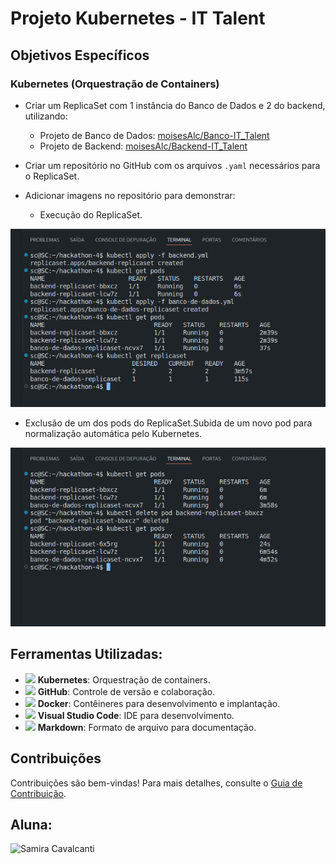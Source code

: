 # Projeto Kubernetes - IT Talent

## Objetivos Específicos

### Kubernetes (Orquestração de Containers)

- Criar um ReplicaSet com 1 instância do Banco de Dados e 2 do backend, utilizando:
  - Projeto de Banco de Dados: [moisesAlc/Banco-IT_Talent](https://github.com/moisesAlc/Banco-IT_Talent)
  - Projeto de Backend: [moisesAlc/Backend-IT_Talent](https://github.com/moisesAlc/Backend-IT_Talent)
  
- Criar um repositório no GitHub com os arquivos `.yaml` necessários para o ReplicaSet.
  
- Adicionar imagens no repositório para demonstrar:

  - Execução do ReplicaSet.
   
![alt text](banco-backend-replicaset.png)

  - Exclusão de um dos pods do ReplicaSet.Subida de um novo pod para normalização automática pelo Kubernetes.

  ![alt text](delete-e-subida-automatica.png)
  

## Ferramentas Utilizadas:

- <img src="https://img.icons8.com/color/48/000000/kubernetes.png"/> **Kubernetes**: Orquestração de containers.
- <img src="https://img.icons8.com/fluent/48/000000/github.png"/> **GitHub**: Controle de versão e colaboração.
- <img src="https://img.icons8.com/color/48/000000/docker.png"/> **Docker**: Contêineres para desenvolvimento e implantação.
- <img src="https://img.icons8.com/fluent/48/000000/visual-studio-code-2019.png"/> **Visual Studio Code**: IDE para desenvolvimento.
- <img src="https://img.icons8.com/color/48/000000/markdown.png"/> **Markdown**: Formato de arquivo para documentação.

## Contribuições

Contribuições são bem-vindas! Para mais detalhes, consulte o [Guia de Contribuição](CONTRIBUTING.md).




## Aluna:

![Samira Cavalcanti](https://img.shields.io/badge/-Samira%20Cavalcanti-blueviolet?style=for-the-badge)
